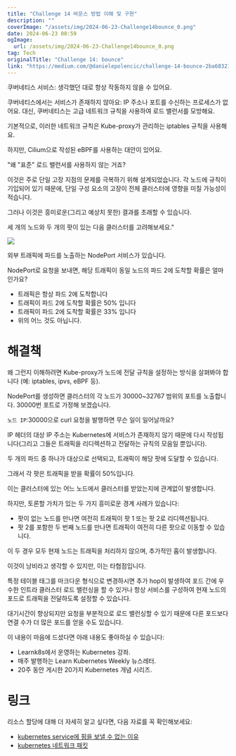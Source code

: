 ```yaml
---
title: "Challenge 14 바운스 방법 이해 및 구현"
description: ""
coverImage: "/assets/img/2024-06-23-Challenge14bounce_0.png"
date: 2024-06-23 00:59
ogImage:
  url: /assets/img/2024-06-23-Challenge14bounce_0.png
tag: Tech
originalTitle: "Challenge 14: bounce"
link: "https://medium.com/@danielepolencic/challenge-14-bounce-2ba683214e7b"
---
```


쿠버네티스 서비스: 생각했던 대로 항상 작동하지 않을 수 있어요.

쿠버네티스에서는 서비스가 존재하지 않아요: IP 주소나 포트를 수신하는 프로세스가 없어요. 대신, 쿠버네티스는 고급 네트워크 규칙을 사용하여 로드 밸런서를 모방해요.

기본적으로, 이러한 네트워크 규칙은 Kube-proxy가 관리하는 iptables 규칙을 사용해요.

하지만, Cilium으로 작성된 eBPF를 사용하는 대안이 있어요.

<div class="content-ad"></div>

"왜 "표준" 로드 밸런서를 사용하지 않는 거죠?

이것은 주로 단일 고장 지점의 문제를 극복하기 위해 설계되었습니다. 각 노드에 규칙이 기입되어 있기 때문에, 단일 구성 요소의 고장이 전체 클러스터에 영향을 미칠 가능성이 적습니다.

그러나 이것은 흥미로운(그리고 예상치 못한) 결과를 초래할 수 있습니다.

세 개의 노드와 두 개의 팟이 있는 다음 클러스터를 고려해보세요."

<div class="content-ad"></div>

<img src="/assets/img/2024-06-23-Challenge14bounce_0.png" />

외부 트래픽에 파드를 노출하는 NodePort 서비스가 있습니다.

NodePort로 요청을 보내면, 해당 트래픽이 동일 노드의 파드 2에 도착할 확률은 얼마인가요?

- 트래픽은 항상 파드 2에 도착합니다
- 트래픽이 파드 2에 도착할 확률은 50% 입니다
- 트래픽이 파드 2에 도착할 확률은 33% 입니다
- 위의 어느 것도 아닙니다.

<div class="content-ad"></div>

# 해결책

왜 그런지 이해하려면 Kube-proxy가 노드에 전달 규칙을 설정하는 방식을 살펴봐야 합니다 (예: iptables, ipvs, eBPF 등).

NodePort를 생성하면 클러스터의 각 노드가 30000~32767 범위의 포트를 노출합니다. 30000번 포트로 가정해 보겠습니다.

`노드 IP`:30000으로 curl 요청을 발행하면 무슨 일이 일어날까요?

<div class="content-ad"></div>

IP 헤더의 대상 IP 주소는 Kubernetes에 서비스가 존재하지 않기 때문에 다시 작성됩니다(그리고 그들은 트래픽을 리디렉션하고 전달하는 규칙의 모음일 뿐입니다).

두 개의 파드 중 하나가 대상으로 선택되고, 트래픽이 해당 팟에 도달할 수 있습니다.

그래서 각 팟은 트래픽을 받을 확률이 50%입니다.

이는 클러스터에 있는 어느 노드에서 클러스터를 받았는지에 관계없이 발생합니다.

<div class="content-ad"></div>

하지만, 토론할 가치가 있는 두 가지 흥미로운 경계 사례가 있습니다:

- 팟이 없는 노드를 만나면 여전히 트래픽이 팟 1 또는 팟 2로 리디렉션됩니다.
- 팟 2를 포함한 두 번째 노드를 만나면 트래픽이 여전히 다른 팟으로 이동할 수 있습니다.

이 두 경우 모두 현재 노드는 트래픽을 처리하지 않으며, 추가적인 홉이 발생합니다.

이것이 낭비라고 생각할 수 있지만, 이는 타협점입니다.

<div class="content-ad"></div>

특정 테이블 태그를 마크다운 형식으로 변경하시면 추가 hop이 발생하여 포드 간에 우수한 인트라 클러스터 로드 밸런싱을 할 수 있거나 항상 서비스를 구성하여 현재 노드의 포드로 트래픽을 전달하도록 설정할 수 있습니다.

대기시간이 향상되지만 요청을 부분적으로 로드 밸런싱할 수 있기 때문에 다른 포드보다 연결 수가 더 많은 포드를 얻을 수도 있습니다.

이 내용이 마음에 드셨다면 아래 내용도 좋아하실 수 있습니다:

- Learnk8s에서 운영하는 Kubernetes 강좌.
- 매주 발행하는 Learn Kubernetes Weekly 뉴스레터.
- 20주 동안 게시한 20가지 Kubernetes 개념 시리즈.

<div class="content-ad"></div>

# 링크

리소스 할당에 대해 더 자세히 알고 싶다면, 다음 자료를 꼭 확인해보세요:

- [kubernetes service에 핑을 보낼 수 없는 이유](https://medium.com/@danielepolencic/learn-why-you-cant-ping-a-kubernetes-service-dec88b55e1a3)
- [kubernetes 네트워크 패킷](https://learnk8s.io/kubernetes-network-packets)
